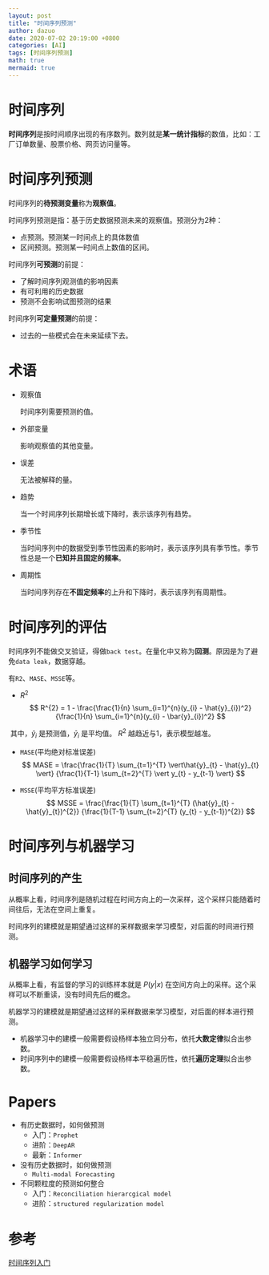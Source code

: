 ```yaml
---
layout: post
title: "时间序列预测"
author: dazuo
date: 2020-07-02 20:19:00 +0800
categories: [AI]
tags: [时间序列预测]
math: true
mermaid: true
---
```


# 时间序列

**时间序列**是按时间顺序出现的有序数列。数列就是**某一统计指标**的数值，比如：工厂订单数量、股票价格、网页访问量等。



# 时间序列预测

时间序列的**待预测变量**称为**观察值**。

时间序列预测是指：基于历史数据预测未来的观察值。预测分为2种：

- 点预测。预测某一时间点上的具体数值
- 区间预测。预测某一时间点上数值的区间。



时间序列**可预测**的前提：

- 了解时间序列观测值的影响因素
- 有可利用的历史数据
- 预测不会影响试图预测的结果



时间序列**可定量预测**的前提：

- 过去的一些模式会在未来延续下去。



# 术语

- 观察值

  时间序列需要预测的值。

- 外部变量

  影响观察值的其他变量。

- 误差

  无法被解释的量。

- 趋势

  当一个时间序列长期增长或下降时，表示该序列有趋势。

- 季节性

  当时间序列中的数据受到季节性因素的影响时，表示该序列具有季节性。季节性总是一个**已知并且固定的频率**。

- 周期性

  当时间序列存在**不固定频率**的上升和下降时，表示该序列有周期性。



# 时间序列的评估

时间序列不能做交叉验证，得做`back test`。在量化中又称为**回测**。原因是为了避免`data leak`，数据穿越。

有`R2`、`MASE`、`MSSE`等。

- $R^{2}$ 
  $$
  R^{2} = 1 - \frac{\frac{1}{n} \sum_{i=1}^{n}(y_{i} - \hat{y}_{i})^2}
                   {\frac{1}{n} \sum_{i=1}^{n}(y_{i} - \bar{y}_{i})^2}
  $$
  

​		其中，$\hat{y}_{i}$ 是预测值，$\bar{y}_{i}$ 是平均值。 $R^{2}$ 越趋近与1，表示模型越准。



- `MASE`(平均绝对标准误差)
  $$
  MASE = \frac{\frac{1}{T} \sum_{t=1}^{T} \vert\hat{y}_{t} - \hat{y}_{t} \vert}
              {\frac{1}{T-1} \sum_{t=2}^{T} \vert y_{t} - y_{t-1} \vert}
  $$



- `MSSE`(平均平方标准误差)
  $$
  MSSE = \frac{\frac{1}{T} \sum_{t=1}^{T} (\hat{y}_{t} - \hat{y}_{t})^{2}}
              {\frac{1}{T-1} \sum_{t=2}^{T} (y_{t} - y_{t-1})^{2}}
  $$



# 时间序列与机器学习

## 时间序列的产生

从概率上看，时间序列是随机过程在时间方向上的一次采样，这个采样只能随着时间往后，无法在空间上重复。

时间序列的建模就是期望通过这样的采样数据来学习模型，对后面的时间进行预测。

## 机器学习如何学习

从概率上看，有监督的学习的训练样本就是 $P(y \vert x)$ 在空间方向上的采样。这个采样可以不断重读，没有时间先后的概念。

机器学习的建模就是期望通过这样的采样数据来学习模型，对后面的样本进行预测。



- 机器学习中的建模一般需要假设杨样本独立同分布，依托**大数定律**拟合出参数。
- 时间序列中的建模一般需要假设杨样本平稳遍历性，依托**遍历定理**拟合出参数。



# Papers

- 有历史数据时，如何做预测
  - 入门：`Prophet`
  - 进阶：`DeepAR`
  - 最新：`Informer`
- 没有历史数据时，如何做预测
  - `Multi-modal Forecasting`
- 不同颗粒度的预测如何整合
  - 入门：`Reconciliation hierarcgical model`
  - 进阶：`structured regularization model`





# 参考

[时间序列入门](https://www.bilibili.com/video/BV1je4y1d7uH/?spm_id_from=pageDriver&vd_source=acf87e8d5611bbe9a378ee5a1b89c6ce)

